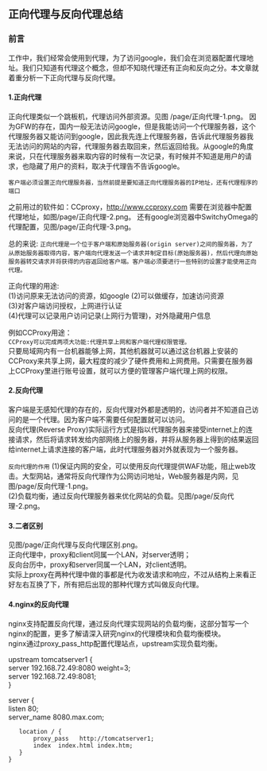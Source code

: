 ## 正向代理与反向代理总结
### 前言
工作中，我们经常会使用到代理，为了访问google，我们会在浏览器配置代理地址。我们只知道有代理这个概念，但却不知晓代理还有正向和反向之分。本文章就着重分析一下正向代理与反向代理。

#### 1.正向代理
正向代理类似一个跳板机，代理访问外部资源。见图 /page/正向代理-1.png。
因为GFW的存在，国内一般无法访问google，但是我能访问一个代理服务器，这个代理服务器又能访问到google，因此我先连上代理服务器，告诉此代理服务器我无法访问的网站的内容，代理服务器去取回来，然后返回给我。从google的角度来说，只在代理服务器来取内容的时候有一次记录，有时候并不知道是用户的请求，也隐藏了用户的资料，取决于代理告不告诉google。

`客户端必须设置正向代理服务器，当然前提是要知道正向代理服务器的IP地址，还有代理程序的端口`

之前用过的软件如：CCproxy，http://www.ccproxy.com 需要在浏览器中配置代理地址，如图/page/正向代理-2.png。
还有google浏览器中SwitchyOmega的代理配置，见图/page/正向代理-3.png。

总的来说:
`正向代理是一个位于客户端和原始服务器(origin server)之间的服务器，为了从原始服务器取得内容，客户端向代理发送一个请求并制定目标(原始服务器)，然后代理向原始服务器转交请求并将获得的内容返回给客户端。客户端必须要进行一些特别的设置才能使用正向代理。`

正向代理的用途:  
(1)访问原来无法访问的资源，如google
(2)可以做缓存，加速访问资源  
(3)对客户端访问授权，上网进行认证  
(4)代理可以记录用户访问记录(上网行为管理)，对外隐藏用户信息

例如CCProxy用途：  
`CCProxy可以完成两项大功能:代理共享上网和客户端代理权限管理。`  
只要局域网内有一台机器能够上网，其他机器就可以通过这台机器上安装的CCProxy来共享上网，最大程度的减少了硬件费用和上网费用。只需要在服务器上CCProxy里进行账号设置，就可以方便的管理客户端代理上网的权限。


#### 2.反向代理
客户端是无感知代理的存在的，反向代理对外都是透明的，访问者并不知道自己访问的是一个代理。因为客户端不需要任何配置就可以访问。  
 反向代理(Reverse Proxy)实际运行方式是指以代理服务器来接受internet上的连接请求，然后将请求转发给内部网络上的服务器，并将从服务器上得到的结果返回给internet上请求连接的客户端，此时代理服务器对外就表现为一个服务器。

 `反向代理的作用`
 (1)保证内网的安全，可以使用反向代理提供WAF功能，阻止web攻击。大型网站，通常将反向代理作为公网访问地址，Web服务器是内网，见图/page/反向代理-1.png。  
 (2)负载均衡，通过反向代理服务器来优化网站的负载。见图/page/反向代理-2.png。  


 #### 3.二者区别
 见图/page/正向代理与反向代理区别.png。  
 正向代理中，proxy和client同属一个LAN，对server透明；  
 反向台历中，proxy和server同属一个LAN，对client透明。  
 实际上proxy在两种代理中做的事都是代为收发请求和响应，不过从结构上来看正好左右互换了下，所有把后出现的那种代理方式叫做反向代理。

 #### 4.nginx的反向代理  
 nginx支持配置反向代理，通过反向代理实现网站的负载均衡，这部分暂写一个nginx的配置，更多了解请深入研究nginx的代理模块和负载均衡模块。  
 nginx通过proxy_pass_http配置代理站点，upstream实现负载均衡。  

 upstream tomcatserver1 {  
     server 192.168.72.49:8080 weight=3;  
     server 192.168.72.49:8081;  
 }   

server {  
       listen       80;  
       server_name  8080.max.com;

       location / {  
           proxy_pass   http://tomcatserver1;  
           index  index.html index.htm;  
       }  
    }
